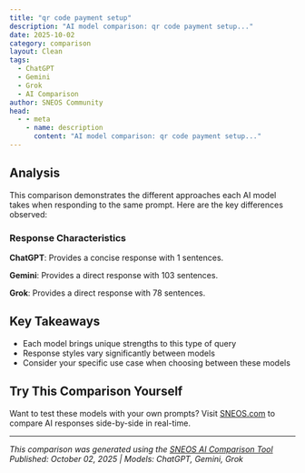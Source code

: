 ```yaml
---
title: "qr code payment setup"
description: "AI model comparison: qr code payment setup..."
date: 2025-10-02
category: comparison
layout: Clean
tags:
  - ChatGPT
  - Gemini
  - Grok
  - AI Comparison
author: SNEOS Community
head:
  - - meta
    - name: description
      content: "AI model comparison: qr code payment setup..."
---
```


<ChatComparison
  title="qr code payment setup"
  prompt="qr code payment setup"
  :responses='{
    "ChatGPT": "Setting up QR code payments can vary depending on the platform or service you choose to use, but here are the general steps you can follow to set up QR code payments for your business:\n\n### Step-by-Step Guide to Setting Up QR Code Payments\n\n#### 1. **Choose a Payment Processor**\n   - Select a payment processor that supports QR code transactions. Popular options include:\n     - PayPal\n     - Square\n     - Stripe\n     - Venmo (for smaller businesses)\n     - Crypto wallets (for cryptocurrency transactions)\n\n#### 2. **Sign Up for an Account**\n   - Create an account with the chosen payment processor. Provide the necessary business information and link your bank account for withdrawals.\n\n#### 3. **Enable QR Code Payment Feature**\n   - Access the settings or payment options in your account dashboard.\n   - Find the option to enable QR code payments. This may be under payment methods, point of sale (POS) settings, or tools.\n\n#### 4. **Generate Your QR Code**\n   - Most payment processors will allow you to easily generate a QR code through their interface.\n   - Some processors allow for dynamic QR codes that can change based on the amount or transaction specifics, while others might give you a static QR code for set amounts.\n\n#### 5. **Customize Your QR Code (if applicable)**\n   - Depending on the platform, you may be able to customize your QR code by adding your logo or colors to match your branding.\n\n#### 6. **Display the QR Code**\n   - Print the QR code and place it where customers can see it, such as at the cash register, on tables, or in your online store.\n   - If you’re using a digital platform, ensure the QR code is easily accessible to your customers, possibly on a website or in a mobile app.\n\n#### 7. **Inform Your Customers**\n   - Educate your customers on how to use the QR code for payment. Most will need:\n     - A smartphone with a camera\n     - A QR code scanning app (many phones have this built-in now)\n   - Explain the process: “Just scan the QR code and follow the instructions to complete your payment.”\n\n#### 8. **Test the Payment Process**\n   - Before going live, test the QR code with your own device to ensure it directs to the payment platform and works correctly.\n   - Verify that payments are received properly in your account.\n\n#### 9. **Track Transactions**\n   - Monitor the transactions through your payment processor&#x27;s dashboard to keep track of sales and manage finances.\n\n#### 10. **Follow Legal and Compliance Guidelines**\n   - Make sure your QR code payment setup complies with relevant financial regulations in your area, including security standards for transaction processing.\n\n### Tips for Successful QR Code Payments\n- Consider offering incentives for using QR code payments, like discounts or loyalty points.\n- Communicate the security measures you have in place to reassure customers.\n- Keep the QR code visible and accessible, ensuring it is in good condition (e.g., free of glare or damage).\n\nBy following these steps, you can successfully implement QR code payments for your business, making it easier and more efficient for customers to complete their purchases.",
    "Gemini": "Okay, let\u0027s break down how to set up QR code payments for your business or personal use.  I\u0027ll cover the basics, popular options, and things to consider.  To give you the most relevant advice, tell me:\n\n*   **Are you a business or an individual?** (This affects the types of accounts and services you can use.)\n*   **What kind of business do you have?** (Retail, restaurant, online, service-based, etc.)\n*   **Do you have a website or physical store?**\n*   **What country are you in?** (Payment systems vary by country.)\n*   **What is your current payment setup?** (Do you already accept credit cards, cash, etc.?)\n\nIn the meantime, here\u0027s a general overview of QR code payment setup:\n\n**I. Understanding QR Code Payments**\n\n*   **How they work:** A QR code contains information (typically a URL or payment details).  Customers scan the code with their smartphone\u0027s camera or a dedicated QR code reader app.  This directs them to a payment page or initiates a payment process within a payment app.\n*   **Types of QR Codes for Payments:**\n    *   **Static QR Codes:**  Contain fixed payment information (e.g., your account number).  Customers enter the payment amount manually.  Suitable for infrequent use or when the amount is variable.\n    *   **Dynamic QR Codes:**  Generated for each transaction and include the specific payment amount.  More secure and efficient, as the customer only needs to scan and confirm.\n\n**II. Choosing a QR Code Payment Solution**\n\nSeveral options are available, each with its own features, fees, and requirements. Here are some of the most popular:\n\n*   **Payment Processors (e.g., PayPal, Square, Stripe):**\n    *   **Pros:** Well-established, secure, offer a range of payment options (credit cards, digital wallets, etc.), often integrate with other business tools.\n    *   **Cons:** Transaction fees, may require a business account.\n    *   **How to set up:**\n        1.  **Create a business account:**  Sign up for a business account with your chosen payment processor.\n        2.  **Generate QR codes:**  Most processors offer a way to generate QR codes through their dashboard or API.  You can usually choose between static and dynamic QR codes.\n        3.  **Integrate (if applicable):** If you have a website or app, you\u0027ll need to integrate the payment processor\u0027s API to automatically generate dynamic QR codes for each transaction.\n*   **Mobile Payment Apps (e.g., Apple Pay, Google Pay, Alipay, WeChat Pay):**\n    *   **Pros:** Convenient for customers who already use these apps, often lower fees than traditional payment processors in some regions.\n    *   **Cons:** Requires customers to have the specific app installed, may have limited geographic availability.\n    *   **How to set up:**\n        1.  **Enable acceptance:**  Check if your payment processor or point-of-sale (POS) system supports accepting payments through these mobile wallets.\n        2.  **Generate QR codes (if needed):** Some systems will automatically generate QR codes for these wallets; others may require you to create them manually.\n*   **Bank Transfer QR Codes:**\n    *   **Pros:** Direct transfer of funds, potentially lower fees.\n    *   **Cons:** Requires customers to have online banking access, may not be as user-friendly as other options.\n    *   **How to set up:**\n        1.  **Generate a QR code:** Some banks provide tools to generate QR codes that include your account details.\n        2.  **Display the QR code:** Provide this code to your customers so they can scan it and initiate the transfer from their banking app.\n*   **Dedicated QR Code Payment Platforms (e.g., some local or regional solutions):**\n    *   **Pros:** Tailored to specific markets, may offer unique features.\n    *   **Cons:** May have limited support or integration options.\n    *   **How to set up:** Follow the platform\u0027s specific instructions for account creation and QR code generation.\n\n**III. Step-by-Step Setup (General Example Using a Payment Processor Like PayPal)**\n\nThis is a simplified example; the exact steps will vary depending on the specific payment processor.\n\n1.  **Create a PayPal Business Account:**\n    *   Go to the PayPal website and sign up for a business account.\n    *   Provide your business information, including legal name, address, and tax ID (if applicable).\n    *   Verify your email address and link your bank account.\n\n2.  **Generate a QR Code:**\n    *   Log in to your PayPal Business account.\n    *   Navigate to the \u0022Tools\u0022 or \u0022Payment Buttons\u0022 section (or search for \u0022QR Code\u0022).\n    *   Choose between a static QR code (for a general payment link) or dynamic QR codes (for specific amounts).\n    *   If creating a static QR code, you\u0027ll typically get a link to your PayPal.me page.  Customers will enter the amount they want to pay.\n    *   If using dynamic QR codes (often through an integration), you\u0027ll need to integrate with their API.\n\n3.  **Display the QR Code:**\n    *   Download the generated QR code image.\n    *   Print the QR code and display it at your point of sale (counter, table, etc.).\n    *   If you have a website or app, embed the QR code image or use the payment processor\u0027s API to display dynamic QR codes.\n\n4.  **Test the QR Code:**\n    *   Scan the QR code with your smartphone.\n    *   Verify that it takes you to the correct payment page.\n    *   Make a small test payment to ensure everything is working correctly.\n\n**IV. Important Considerations**\n\n*   **Fees:** Understand the transaction fees associated with each payment solution.  Compare fees from different providers to find the best option for your business.\n*   **Security:** Choose a reputable payment processor with robust security measures to protect your customers\u0027 data.  Ensure that QR codes are generated securely and not easily tampered with.\n*   **User Experience:** Make the payment process as smooth and easy as possible for your customers.  Provide clear instructions and ensure that the QR code is easily scannable.\n*   **Integration:** Consider how the QR code payment solution integrates with your existing POS system, accounting software, and other business tools.\n*   **Reporting:**  Choose a solution that provides detailed reporting on your QR code payments.\n*   **Refunds/Chargebacks:** Understand the policies for refunds and chargebacks when using QR code payments.\n*   **Local Regulations:** Be aware of any local regulations or requirements related to digital payments in your area.\n*   **Customer Support:** Ensure that the payment processor or platform offers good customer support in case you have any issues.\n*   **Hygiene:** Keep printed QR codes clean and easily accessible.\n\n**V.  Example Scenarios and Solutions**\n\n*   **Small Retail Business (Physical Store):**  A payment processor like Square or PayPal is a good option. They offer easy-to-use QR code generation and integration with their POS systems.\n*   **Online Store:** Stripe is a popular choice for integrating QR code payments into websites and apps. They provide a robust API for generating dynamic QR codes.\n*   **Restaurant:**  Many POS systems offer QR code ordering and payment options. These systems often generate a QR code at the table that customers can scan to view the menu, place their order, and pay.\n*   **Individual (Selling Items Online):** PayPal.me is a simple way to accept payments using a static QR code.\n\n**To give you the best recommendation, please provide more information about your specific needs!**  Once I know more about your situation, I can give you a more tailored plan.\n",
    "Grok": "Setting up QR code payment involves creating or integrating a system that allows customers to pay by scanning a QR code with their mobile devices. This is commonly used for business transactions, online payments, or peer-to-peer transfers. Here\u2019s a step-by-step guide to setting up QR code payments, depending on whether you\u0027re a business or an individual:\n\n---\n\n### **1. Determine Your Purpose**\n- **For Individuals**: If you\u0027re setting up QR code payments for personal use (e.g., receiving money from friends), check if your bank or payment app supports QR code payments (like PayPal, Venmo, or local payment apps).\n- **For Businesses**: If you\u0027re a merchant, you\u0027ll need to integrate QR code payments for your customers through a payment provider or POS (Point of Sale) system.\n\n---\n\n### **2. Choose a Payment Provider**\nPick a payment service or platform that supports QR code payments. Popular options include:\n- **Global Options**:\n  - PayPal\n  - Stripe (via third-party integrations)\n  - Square\n- **Regional Options**:\n  - India: UPI (Unified Payments Interface) via apps like Google Pay, PhonePe, or Paytm\n  - China: WeChat Pay, Alipay\n  - Southeast Asia: GrabPay, GoPay\n- **Banks**: Many banks offer QR code payment options through their mobile apps.\n\nFor businesses, check if your POS system integrates with QR code payment providers.\n\n---\n\n### **3. Sign Up or Integrate with the Payment Provider**\n- **For Individuals**:\n  1. Download the payment app (e.g., Paytm, Google Pay, or PayPal).\n  2. Sign up or log in with your account details.\n  3. Link your bank account or card to the app.\n  4. Look for the option to generate a personal QR code for receiving payments (often under \u0022Profile\u0022 or \u0022Payments\u0022).\n- **For Businesses**:\n  1. Register with a payment provider or merchant service.\n  2. Set up a business account and provide necessary details (e.g., business name, tax ID, bank account).\n  3. Request or generate a merchant QR code for receiving payments. Some providers offer static QR codes (same for all transactions) or dynamic QR codes (unique for each transaction).\n  4. Integrate the QR code payment system into your website, app, or POS system if needed.\n\n---\n\n### **4. Generate or Display the QR Code**\n- **Static QR Code**: A fixed code linked to your account for receiving payments. Customers scan it to pay a specific amount (they manually enter the amount).\n  - Example: A small shop displaying a printed QR code at the counter.\n- **Dynamic QR Code**: Generated for each transaction with a specific amount and details. Often used in e-commerce or POS systems.\n  - Example: A QR code generated at checkout for a specific bill.\n\nTo display:\n- Print the QR code and place it at your store or counter.\n- Display it on a digital screen or receipt.\n- Embed it on your website or app for online payments.\n\n---\n\n### **5. Educate Customers**\n- Inform customers they can pay by scanning the QR code using their preferred payment app.\n- Provide instructions if needed (e.g., \u201CScan with Google Pay or Paytm to pay\u201D).\n- For businesses, ensure staff are trained to assist customers with QR code payments.\n\n---\n\n### **6. Test the Setup**\n- Conduct a test transaction to ensure the QR code works.\n- Verify that the payment is credited to your account without delays.\n- Check for any transaction fees charged by the payment provider.\n\n---\n\n### **7. Monitor Transactions**\n- Use the payment provider\u2019s dashboard or app to track incoming payments.\n- Ensure proper accounting and reconciliation for business transactions.\n- Address any payment issues or discrepancies with the provider\u2019s support team.\n\n---\n\n### **Additional Tips for Businesses**\n- **Security**: Use trusted payment providers to avoid fraud. Avoid sharing sensitive account details.\n- **Customization**: Some providers allow you to customize QR codes with your logo or branding.\n- **Compliance**: Ensure compliance with local regulations for digital payments (e.g., KYC requirements or tax reporting).\n- **Fallback Options**: Provide alternative payment methods (cash, cards) in case customers can\u2019t use QR codes.\n- **Transaction Limits**: Be aware of any daily or per-transaction limits imposed by the payment provider.\n\n---\n\n### **Example Scenarios**\n1. **Individual Setup (Using Google Pay in India)**:\n   - Download Google Pay.\n   - Link your bank account via UPI.\n   - Go to \u201CProfile\u201D and display your QR code for friends to scan and pay.\n2. **Small Business Setup (Using Square in the USA)**:\n   - Sign up for a Square account.\n   - Use the Square POS app to generate a QR code for in-person payments.\n   - Display the QR code at checkout for customers to scan.\n3. **E-commerce Setup**:\n   - Integrate a payment gateway like Stripe or PayPal on your website.\n   - Generate dynamic QR codes for each purchase during checkout.\n\nIf you share more details about your location, purpose (personal/business), or preferred payment app, I can provide a more tailored guide. Let me know!"
  }'
  published-date="08:30"
/>

## Analysis

This comparison demonstrates the different approaches each AI model takes when responding to the same prompt. Here are the key differences observed:

### Response Characteristics

**ChatGPT**: Provides a concise response with 1 sentences. 

**Gemini**: Provides a direct response with 103 sentences. 

**Grok**: Provides a direct response with 78 sentences. 

## Key Takeaways

- Each model brings unique strengths to this type of query
- Response styles vary significantly between models
- Consider your specific use case when choosing between these models

## Try This Comparison Yourself

Want to test these models with your own prompts? Visit [SNEOS.com](https://sneos.com) to compare AI responses side-by-side in real-time.

---

*This comparison was generated using the [SNEOS AI Comparison Tool](https://sneos.com)*
*Published: October 02, 2025 | Models: ChatGPT, Gemini, Grok*
